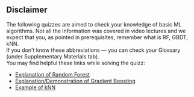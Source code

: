 ## Disclaimer 
The following quizzes are aimed to check your knowledge of basic ML algorithms. Not all the information was covered in video lectures and we expect that you, 
as pointed in prerequisites, remember what is RF, GBDT, kNN.  
If you don't know these abbreviations — you can check your Glossary (under Supplementary Materials tab).  
You may find helpful these links while solving the quizz:
- [Explanation of Random Forest](https://www.datasciencecentral.com/profiles/blogs/random-forests-explained-intuitively)  
- [Explanation/Demonstration of Gradient Boosting](http://arogozhnikov.github.io/2016/06/24/gradient_boosting_explained.html)  
- [Example of kNN](https://www.analyticsvidhya.com/blog/2018/03/introduction-k-neighbours-algorithm-clustering/)
